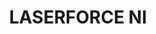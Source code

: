 ---
title: "LASERFORCE NI"
address: "LASERFORCE NI, 64a Ely Place Forthill Street, Enniskillen, Co. Fermanagh, BT74 6PQ"
tel: "+44 (0)28 6634 7771"
county: "Fermanagh"
category: "Archery"
type: "Content"
lat: "54.346771240234375"
lng: "-7.645120143890381"
---